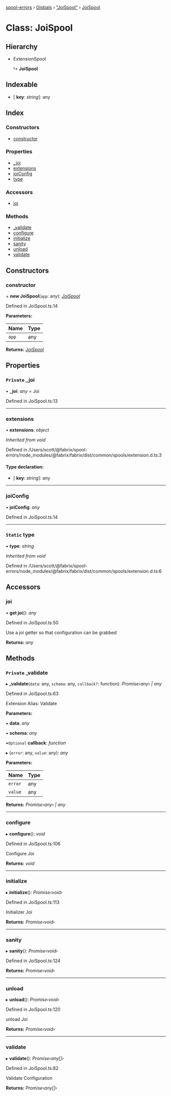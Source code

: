 [spool-errors](../README.md) › [Globals](../globals.md) › ["JoiSpool"](../modules/_joispool_.md) › [JoiSpool](_joispool_.joispool.md)

# Class: JoiSpool

## Hierarchy

* ExtensionSpool

  ↳ **JoiSpool**

## Indexable

* \[ **key**: *string*\]: any

## Index

### Constructors

* [constructor](_joispool_.joispool.md#constructor)

### Properties

* [_joi](_joispool_.joispool.md#private-_joi)
* [extensions](_joispool_.joispool.md#extensions)
* [joiConfig](_joispool_.joispool.md#joiconfig)
* [type](_joispool_.joispool.md#static-type)

### Accessors

* [joi](_joispool_.joispool.md#joi)

### Methods

* [_validate](_joispool_.joispool.md#private-_validate)
* [configure](_joispool_.joispool.md#configure)
* [initialize](_joispool_.joispool.md#initialize)
* [sanity](_joispool_.joispool.md#sanity)
* [unload](_joispool_.joispool.md#unload)
* [validate](_joispool_.joispool.md#validate)

## Constructors

###  constructor

\+ **new JoiSpool**(`app`: any): *[JoiSpool](_joispool_.joispool.md)*

Defined in JoiSpool.ts:14

**Parameters:**

Name | Type |
------ | ------ |
`app` | any |

**Returns:** *[JoiSpool](_joispool_.joispool.md)*

## Properties

### `Private` _joi

• **_joi**: *any* =  Joi

Defined in JoiSpool.ts:13

___

###  extensions

• **extensions**: *object*

*Inherited from void*

Defined in /Users/scott/@fabrix/spool-errors/node_modules/@fabrix/fabrix/dist/common/spools/extension.d.ts:3

#### Type declaration:

* \[ **key**: *string*\]: any

___

###  joiConfig

• **joiConfig**: *any*

Defined in JoiSpool.ts:14

___

### `Static` type

▪ **type**: *string*

*Inherited from void*

Defined in /Users/scott/@fabrix/spool-errors/node_modules/@fabrix/fabrix/dist/common/spools/extension.d.ts:6

## Accessors

###  joi

• **get joi**(): *any*

Defined in JoiSpool.ts:50

Use a joi getter so that configuration can be grabbed

**Returns:** *any*

## Methods

### `Private` _validate

▸ **_validate**(`data`: any, `schema`: any, `callback?`: function): *Promise‹any› | any*

Defined in JoiSpool.ts:63

Extension Alias: Validate

**Parameters:**

▪ **data**: *any*

▪ **schema**: *any*

▪`Optional`  **callback**: *function*

▸ (`error`: any, `value`: any): *any*

**Parameters:**

Name | Type |
------ | ------ |
`error` | any |
`value` | any |

**Returns:** *Promise‹any› | any*

___

###  configure

▸ **configure**(): *void*

Defined in JoiSpool.ts:106

Configure Joi

**Returns:** *void*

___

###  initialize

▸ **initialize**(): *Promise‹void›*

Defined in JoiSpool.ts:113

Initializer Joi

**Returns:** *Promise‹void›*

___

###  sanity

▸ **sanity**(): *Promise‹void›*

Defined in JoiSpool.ts:124

**Returns:** *Promise‹void›*

___

###  unload

▸ **unload**(): *Promise‹void›*

Defined in JoiSpool.ts:120

unload Joi

**Returns:** *Promise‹void›*

___

###  validate

▸ **validate**(): *Promise‹any[]›*

Defined in JoiSpool.ts:82

Validate Configuration

**Returns:** *Promise‹any[]›*
